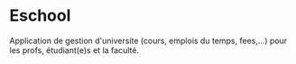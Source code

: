# Eschool
Application de gestion d'universite (cours, emplois du temps, fees,...) pour les profs, étudiant(e)s et la faculté.
